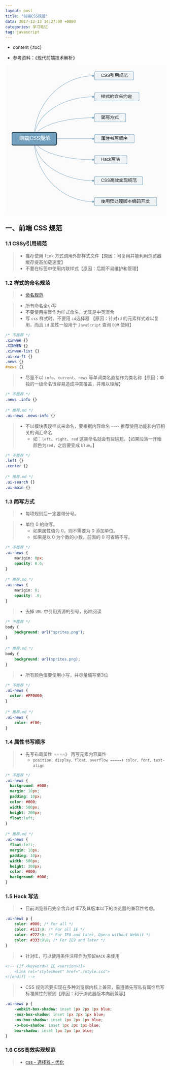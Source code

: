 ```yaml
---
layout: post
title: "前端CSS规范"
data: 2017-12-13 14:27:00 +0800
categories: 学习笔记
tag: javascript
---
```

* content
{:toc}

* 参考资料：《现代前端技术解析》

![img](/styles/images/standard/standard-04.png)

<!-- more -->

## 一、前端 CSS 规范

### 1.1 CSSy引用规范

> * 推荐使用 `link` 方式调用外部样式文件【原因：可复用并能利用浏览器缓存提高加载速度】
> * 不要在标签中使用内联样式【原因：后期不易维护和管理】

### 1.2 样式的命名规范

> * [命名规范](http://www.jmazm.com/2017/11/28/css-name-rules/)

> * 所有命名全小写 
> * 不要使用拼音作为样式命名，尤其是中英混合
> * 写 `css` 样式时，不要用 `id`选择器 【原因：针对`id` 的元素样式难以复用，而且 `id` 属性一般用于 `JavaScript` 查询 `DOM` 使用】

```css
/* 不推荐 */
.xinwen {}
.XINWEN {}
.xinwen-list {}
.ui-xw-ft {}
.news {}
#news {}
```
> * 尽量不以 `info`、`current`、`news` 等单词类名直接作为类名称【原因：单独的一级命名很容易造成冲突覆盖，并难以理解】

```css
/* 不推荐 */
.news .info {}

/* 推荐.md */
.ui-news .news-info {}
```

> * 不以模块表现样式来命名，要根据内容命名 ---- 推荐使用功能和内容相关的词汇命名
>   * 如：`left`、`right`、`red` 这类命名就会有些尴尬。【如果段落一开始颜色为`red`，之后要变成 `blue`。】

```css
/* 不推荐 */
.left {}
.center {}

/* 推荐.md */
.ui-search {}
.ui-main {}
```

### 1.3 简写方式

> * 每项规则后一定要带分号。

> * 单位 0 的缩写。
>   * 如果属性值为 0，则不需要为 0 添加单位。
>   * 如果是以 0 为个数的小数，前面的 0 可省略不写。

```css
/* 不推荐 */
.ui-news {
    marigin: 0px;
    opacity: 0.6;
}

/* 推荐.md */
.ui-news {
    marigin: 0;
    opacity: .6;
}
```

> * 去掉 `URL` 中引用资源的引号，影响阅读

```css
/* 不推荐 */
body {
    background: url("sprites.png");
}

/* 推荐.md */
body {
    background: url(sprites.png);
}
```

> * 所有颜色值要使用小写，并尽量缩写至3位

```css
/* 不推荐 */
.ui-news {
  color: #FF0000;
}

/* 推荐.md */
.ui-news {
    color: #f00;
}
```

### 1.4 属性书写顺序

> * 先写布局属性 ====》 再写元素内容属性
>   * `position、display、float、overflow =====》 color、font、text-align`

```css
/* 不推荐 */
.ui-news {
  background: #000;
  margin: 10px;
  padding: 10px;
  color: #000;
  width: 500px;
  height: 200px;
  float:left;
}

/* 推荐.md */
.ui-news {
  float:left;
  margin: 10px;
  padding: 10px;
  width: 500px;
  height: 200px;
  color: #000;
  background: #000;
}
```

### 1.5 Hack 写法

> * 目前浏览器已完全舍弃对 IE7及其版本以下的浏览器的兼容性考虑。

```css
.ui-news p {
    color: #000; /* For all */
    color: #111\9; /* For all IE */
    color: #222\0; /* For IE8 and later, Opera without Webkit */
    color: #333\9\0; /* For IE9 and later */
}
```

> * 针对IE，可以使用条件注释作为预留`HACK` 来使用

```html
<!-- [if <keyword>? IE <version>?]>
    <link rel="stylesheet" href="./style.css">
<![endif] -->
```

> * CSS 规则若要实现在多种浏览器内核上兼容，需遵循先写私有属性后写标准属性的原则【原因：利于浏览器版本向前兼容】

```css
.ui-news p {
    -webkit-box-shadow: inset 1px 2px 1px blue;
    -moz-box-shadow: inset 1px 2px 1px blue;
    -ms-box-shadow: inset 1px 2px 1px blue;
    -o-box-shadow: inset 1px 2px 1px blue;
    box-shadow: inset 1px 2px 1px blue;
}
```

### 1.6 CSS高效实现规范

> * [css - 选择器 - 优化](http://www.jmazm.com/2017/11/12/css-selector-optimization/)